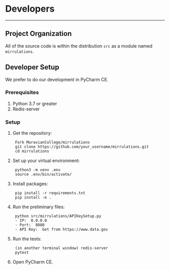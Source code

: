 # Developers

---

## Project Organization

All of the source code is within the distribution `src` as a module named `mirrulations`.

## Developer Setup

We prefer to do our development in PyCharm CE.

### Prerequisites

1. Python 3.7 or greater
2. Redis-server

### Setup

1. Get the repository:

		Fork MoravianCollege/mirrulations
		git clone https://github.com/your_username/mirrulations.git
		cd mirrulations

2. Set up your virtual environment:

		python3 -m venv .env
		source .env/bin/activate/

3. Install packages:

		pip install -r requirements.txt
		pip install -e .

4. Run the preliminary files:

		python src/mirrulations/APIKeySetup.py
		- IP:  0.0.0.0
		- Port:  8080
		- API Key:  Get from https://www.data.gov

5. Run the tests:

		(in another terminal window) redis-server
		pytest

6. Open PyCharm CE.
